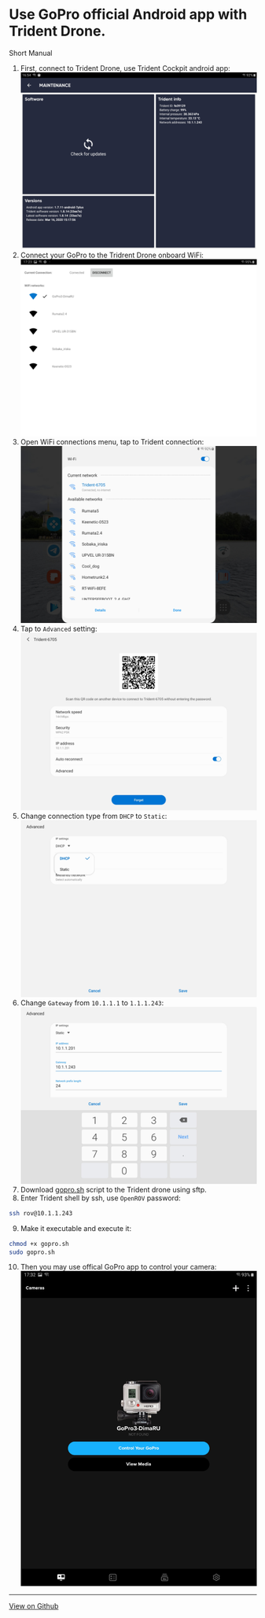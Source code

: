 # Use GoPro official Android app with Trident Drone.

Short Manual

1. First, connect to Trident Drone, use Trident Cockpit android app:
[![GoPro](Screenshots/Screenshot_20200831-165401_Sofar_Trident.jpg)](#)
2. Connect your GoPro to the Tridrent Drone onboard WiFi:
[![GoPro](Screenshots/Screenshot_20210127-172354_Sofar_Trident.jpg)](#)
3. Open WiFi connections menu, tap to Trident connection:
[![GoPro](Screenshots/Screenshot_20210127-174501_One_UI_Home.jpg)](#)
4. Tap to `Advanced` setting:
[![GoPro](Screenshots/Screenshot_20210127-172910_Settings.jpg)](#)
5. Change connection type from `DHCP` to `Static`:
[![GoPro](Screenshots/Screenshot_20210127-172941_Settings.jpg)](#)
6. Change `Gateway` from `10.1.1.1` to `1.1.1.243`:
[![GoPro](Screenshots/Screenshot_20210127-173039_Settings.jpg)](#)
7. Download [gopro.sh](gopro.sh) script to the Trident drone using sftp.
8. Enter Trident shell by ssh, use `OpenROV` password:
&nbsp;
```bash
ssh rov@10.1.1.243
```
9. Make it executable and execute it:
&nbsp;
```bash
chmod +x gopro.sh
sudo gopro.sh
```
10. Then you may use offical GoPro app to control your camera:
[![GoPro](Screenshots/Screenshot_20210127-173215_GoPro.jpg)](#)

---
[View on Github](https://github.com/DimaRU/Trident-GoPro)